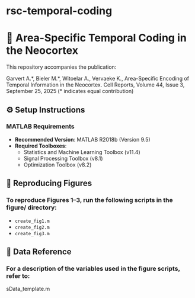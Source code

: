 # rsc-temporal-coding

# 🧠 Area-Specific Temporal Coding in the Neocortex

This repository accompanies the publication:

Garvert A.\*, Bieler M.\*, Witoelar A., Vervaeke K., 
Area-Specific Encoding of Temporal Information in the Neocortex. 
Cell Reports, Volume 44, Issue 3, September 25, 2025
(* indicates equal contribution)

## ⚙️ Setup Instructions

### MATLAB Requirements
- **Recommended Version**: MATLAB R2018b (Version 9.5)  
- **Required Toolboxes**:
  - Statistics and Machine Learning Toolbox (v11.4)
  - Signal Processing Toolbox (v8.1)
  - Optimization Toolbox (v8.2)

## 🔁 Reproducing Figures

### To reproduce Figures 1–3, run the following scripts in the figure/ directory:

- `create_fig1.m`
- `create_fig2.m`
- `create_fig3.m`


## 📄 Data Reference

### For a description of the variables used in the figure scripts, refer to:

sData_template.m

